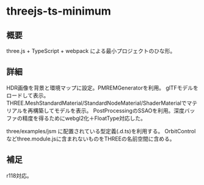 # threejs-ts-minimum

## 概要

three.js + TypeScript + webpack による最小プロジェクトのひな形。

## 詳細
HDR画像を背景と環境マップに設定。PMREMGeneratorを利用。
glTFモデルをロードして表示。
THREE.MeshStandardMaterial/StandardNodeMaterial/ShaderMaterialでマテリアルを再構築してモデルを表示。
PostProcessingのSSAOを利用。深度バッファの精度を得るためにwebgl2化＋FloatType対応した。

three/examples/jsm に配置されている型定義(.d.ts)を利用する。
OrbitControlなどthree.module.jsに含まれないものをTHREEの名前空間に含める。

## 補足
r118対応。
